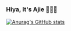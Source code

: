 ### Hiya, It's Ajie 🙋🏾‍♂️

[![Anurag's GitHub stats](https://github-readme-stats.vercel.app/api?username=lintdeveloper)](https://github.com/anuraghazra/github-readme-stats)

<!--
**lintdeveloper/lintdeveloper** is a ✨ _special_ ✨ repository because its `README.md` (this file) appears on your GitHub profile.

Here are some ideas to get you started:

- 🔭 I’m currently working on ...
- 🌱 I’m currently learning ...
- 👯 I’m looking to collaborate on ...
- 🤔 I’m looking for help with ...
- 💬 Ask me about ...
- 📫 How to reach me: ...
- 😄 Pronouns: ...
- ⚡ Fun fact: ...
-->
